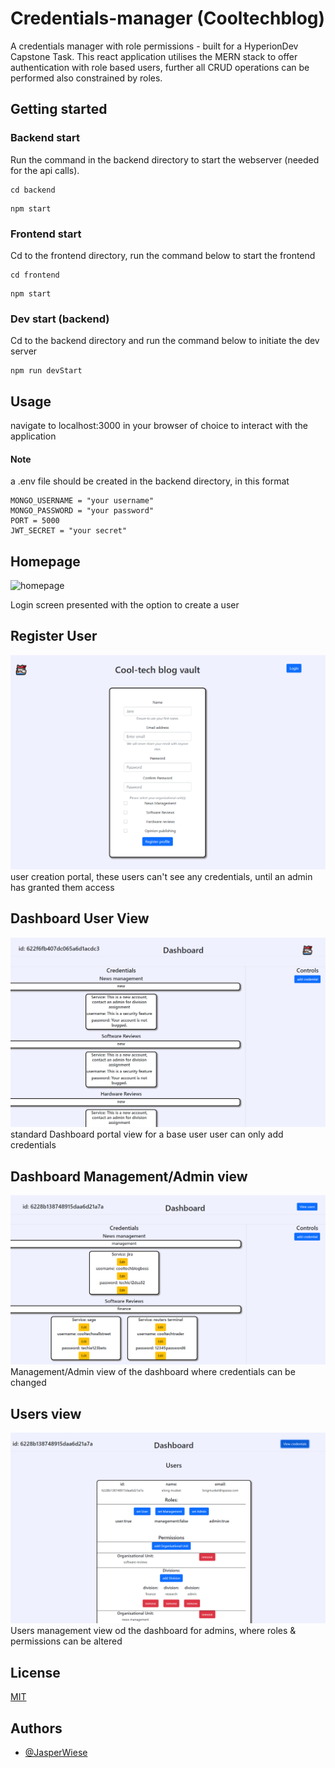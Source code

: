 
# Credentials-manager (Cooltechblog)

A credentials manager with role permissions - built for a HyperionDev Capstone Task.
This react application utilises the MERN stack to offer authentication with role based users, further
all CRUD operations can be performed also constrained by roles.


## Getting started

### Backend start
Run the command in the backend directory to start the webserver (needed for the api calls).
```
cd backend 

```
```
npm start 

```

### Frontend start

Cd to the frontend directory, run the command below to start the frontend
```
cd frontend 

```
```
npm start 

```

### Dev start (backend)

Cd to the backend directory and run the command below to initiate the dev server

```
npm run devStart

```
## Usage

navigate to localhost:3000 in your browser of choice to interact with the application

#### Note

a .env file should be created in the backend directory,
in this format

```
MONGO_USERNAME = "your username"
MONGO_PASSWORD = "your password"
PORT = 5000
JWT_SECRET = "your secret"
```
## Homepage

![homepage]('./readmeResources/homepage.png')

Login screen presented with the option to create a user

## Register User
![Register](./readmeResources/register.png)
user creation portal, these users can't see any credentials,
until an admin has granted them access

## Dashboard User View
![normal dashboard](./readmeResources/normal-dashboard.png)
standard Dashboard portal view for a base user
user can only add credentials

## Dashboard Management/Admin view
![management dashboard](./readmeResources/admin-dashboard.png)
Management/Admin view of the dashboard
where credentials can be changed

## Users view
![usersDashboard](./readmeResources/users-dashboard.png)
Users management view od the dashboard for admins,
where roles & permissions can be altered
## License

[MIT](https://choosealicense.com/licenses/mit/)


## Authors

- [@JasperWiese](https://github.com/Jaswiese)

